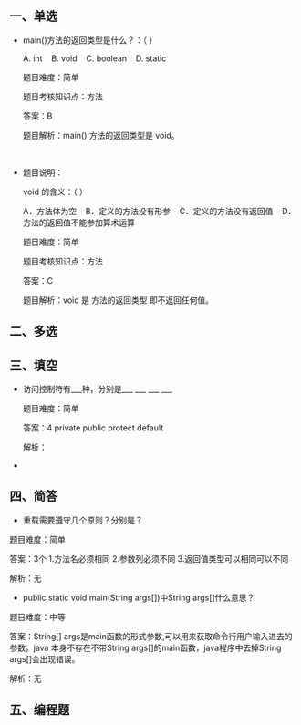 ## 一、单选

- main()方法的返回类型是什么？：（  ）

  A. int     B. void     C. boolean     D. static

  题目难度：简单

  题目考核知识点：方法

  答案：B

  题目解析：main() 方法的返回类型是 void。

  <br>

- 题目说明：

  void 的含义：（  ）     

  A．方法体为空     B．定义的方法没有形参     C．定义的方法没有返回值     D．方法的返回值不能参加算术运算

  题目难度：简单

  题目考核知识点：方法

  答案：C

  题目解析：void 是 方法的返回类型 即不返回任何值。

## 二、多选



## 三、填空

- 访问控制符有___种，分别是___ ___ ___  ___

  题目难度：简单

  答案：4  private public protect default

  解析：

-  



## 四、简答

- 重载需要遵守几个原则？分别是？

 题目难度：简单

 答案：3个
      1.方法名必须相同
      2.参数列必须不同
      3.返回值类型可以相同可以不同

 解析：无

 - public static void main(String args[])中String args[]什么意思？

  题目难度：中等

  答案：String[] args是main函数的形式参数,可以用来获取命令行用户输入进去的参数。java 本身不存在不带String args[]的main函数，java程序中去掉String args[]会出现错误。

  解析：无


## 五、编程题
